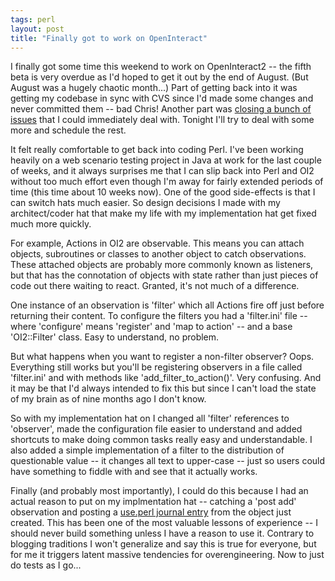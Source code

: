 ```yaml
---
tags: perl
layout: post
title: "Finally got to work on OpenInteract"
---
```




<p>I finally got some time this weekend to work on OpenInteract2 -- the fifth beta is very overdue as I'd hoped to get it out by the end of August. (But August was a hugely chaotic month...) Part of getting back into it was getting my codebase in sync with CVS since I'd made some changes and never committed them -- bad Chris! Another part was <a href="http://jira.openinteract.org/secure/IssueNavigator.jspa?reset=true&mode=hide&pid=10010&statusIds=5&statusIds=6&updatedPrevious=604800000&sorter/field=updated&sorter/order=DESC">closing a bunch of issues</a> that I could immediately deal with. Tonight I'll try to deal with some more and schedule the rest.

<p>It felt really comfortable to get back into coding Perl. I've been working heavily on a web scenario testing project in Java at work for the last couple of weeks, and it always surprises me that I can slip back into Perl and OI2 without too much effort even though I'm away for fairly extended periods of time (this time about 10 weeks now). One of the good side-effects is that I can switch hats much easier. So design decisions I made with my architect/coder hat that make my life with my implementation hat get fixed much more quickly. 

<p>For example, Actions in OI2 are observable. This means you can attach objects, subroutines or classes to another object to catch observations. These attached objects are probably more commonly known as listeners, but that has the connotation of objects with state rather than just pieces of code out there waiting to react. Granted, it's not much of a difference.

<p>One instance of an observation is 'filter' which all Actions fire off just before returning their content. To configure the filters you had a 'filter.ini' file -- where 'configure' means 'register' and 'map to action' -- and a base 'OI2::Filter' class. Easy to understand, no problem.

<p>But what happens when you want to register a non-filter observer? Oops. Everything still works but you'll be registering observers in a file called 'filter.ini' and with methods like 'add_filter_to_action()'. Very confusing. And it may be that I'd always intended to fix this but since I can't load the state of my brain as of nine months ago I don't know.

<p>So with my implementation hat on I changed all 'filter' references to 'observer', made the configuration file easier to understand and added shortcuts to make doing common tasks really easy and understandable. I also added a simple implementation of a filter to the distribution of questionable value -- it changes all text to upper-case -- just so users could have something to fiddle with and see that it actually works.

<p>Finally (and probably most importantly), I could do this because I had an actual reason to put on my implmentation hat -- catching a 'post add' observation and posting a <a href="http://use.perl.org/journal.pl?op=top">use.perl journal entry</a> from the object just created. This has been one of the most valuable lessons of experience -- I should never build something unless I have a reason to use it. Contrary to blogging traditions I won't generalize and say this is true for everyone, but for me it triggers latent massive tendencies for overengineering. Now to just do tests as I go...


